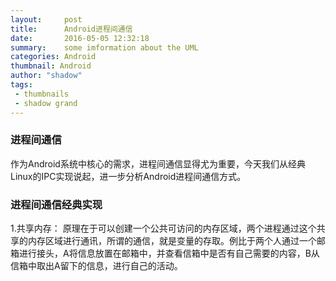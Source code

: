 ```yaml
---
layout:     post
title:      Android进程间通信	
date:       2016-05-05 12:32:18
summary:    some imformation about the UML
categories: Android
thumbnail: Android
author: "shadow"
tags:
 - thumbnails
 - shadow grand
---
```


### 进程间通信
作为Android系统中核心的需求，进程间通信显得尤为重要，今天我们从经典Linux的IPC实现说起，进一步分析Android进程间通信方式。

### 进程间通信经典实现
1.共享内存：
原理在于可以创建一个公共可访问的内存区域，两个进程通过这个共享的内存区域进行通讯，所谓的通信，就是变量的存取。例比于两个人通过一个邮箱进行接头，A将信息放置在邮箱中，并查看信箱中是否有自己需要的内容，B从信箱中取出A留下的信息，进行自己的活动。
	